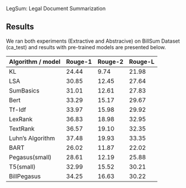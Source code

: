
LegSum: Legal Document Summarization




## Results 

We ran both experiments (Extractive and Abstracive) on BillSum Dataset (ca_test) and results with pre-trained models are presented below.

| Algorithm / model | Rouge-1 | Rouge-2 | Rouge-L|
| ---- | ---- | ---- | ----|
| KL			      |	 24.44 | 9.74	| 21.98 |
| LSA 	              |	 30.85 | 12.45	| 27.64 |
| SumBasics	      |	 31.01 | 12.61	| 27.83 |
| Bert  		      |	 33.29 | 15.17	| 29.67 |
| Tf-Idf 		      |	 33.97 | 15.98	| 29.92 |
| LexRank 	      |  36.83 | 18.98  | 32.95 |  
| TextRank 	      |  36.57 | 19.10  | 32.35 |
| Luhn’s Algorithm  |  37.48 | 19.93  | 33.35 |
| BART		      |	 26.02  | 11.87  | 22.02 |
| Pegasus(small)   |  28.61  | 12.19  | 25.88 |
| T5(small)             | 32.99   | 15.52  | 30.21 |
| BillPegasus         | 34.25   | 16.63  | 30.22 |


